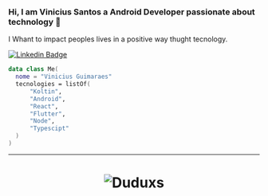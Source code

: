 ### Hi, I am Vinicius Santos a Android Developer passionate about technology 👋
I Whant to impact peoples lives in a positive way thught tecnology.

[![Linkedin Badge](https://img.shields.io/badge/-Linkedin-6633cc?style=flat-square&logo=Linkedin&logoColor=white&color=black&link=https://www.linkedin.com/in/drawiin/)](https://www.linkedin.com/in/eduarddojose/)

```kotlin
data class Me(
  nome = "Vinicius Guimaraes"
  tecnologies = listOf(
      "Koltin", 
      "Android", 
      "React", 
      "Flutter", 
      "Node", 
      "Typescipt"
  )
)
```

<hr>
<h1 align="center">
<img alt="Duduxs" src="https://github-readme-stats.codestackr.vercel.app/api?username=drawiin&show_icons=true&hide_border=true&theme=dark" />
</h1>

